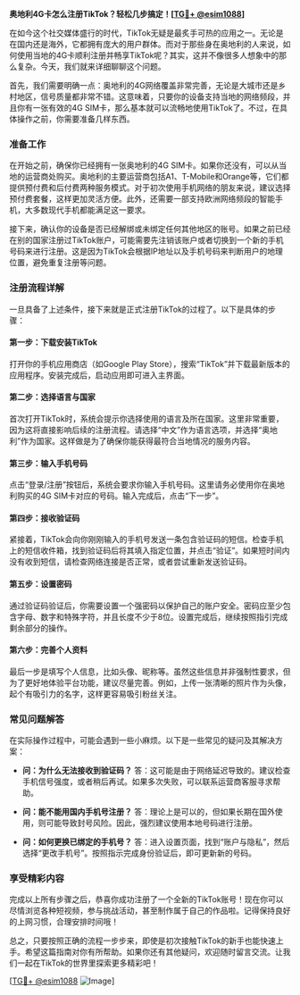**奥地利4G卡怎么注册TikTok？轻松几步搞定！[[TG💪+ @esim1088](https://t.me/s/esim1088)]**

在如今这个社交媒体盛行的时代，TikTok无疑是最炙手可热的应用之一。无论是在国内还是海外，它都拥有庞大的用户群体。而对于那些身在奥地利的人来说，如何使用当地的4G卡顺利注册并畅享TikTok呢？其实，这并不像很多人想象中的那么复杂。今天，我们就来详细聊聊这个问题。

首先，我们需要明确一点：奥地利的4G网络覆盖非常完善，无论是大城市还是乡村地区，信号质量都非常不错。这意味着，只要你的设备支持当地的网络频段，并且你有一张有效的4G SIM卡，那么基本就可以流畅地使用TikTok了。不过，在具体操作之前，你需要准备几样东西。

### **准备工作**
在开始之前，确保你已经拥有一张奥地利的4G SIM卡。如果你还没有，可以从当地的运营商处购买。奥地利的主要运营商包括A1、T-Mobile和Orange等，它们都提供预付费和后付费两种服务模式。对于初次使用手机网络的朋友来说，建议选择预付费套餐，这样更加灵活方便。此外，还需要一部支持欧洲网络频段的智能手机，大多数现代手机都能满足这一要求。

接下来，确认你的设备是否已经解绑或未绑定任何其他地区的账号。如果之前已经在别的国家注册过TikTok账户，可能需要先注销该账户或者切换到一个新的手机号码来进行注册。这是因为TikTok会根据IP地址以及手机号码来判断用户的地理位置，避免重复注册等问题。

### **注册流程详解**
一旦具备了上述条件，接下来就是正式注册TikTok的过程了。以下是具体的步骤：

#### **第一步：下载安装TikTok**
打开你的手机应用商店（如Google Play Store），搜索“TikTok”并下载最新版本的应用程序。安装完成后，启动应用即可进入主界面。

#### **第二步：选择语言与国家**
首次打开TikTok时，系统会提示你选择使用的语言及所在国家。这里非常重要，因为这将直接影响后续的注册流程。请选择“中文”作为语言选项，并选择“奥地利”作为国家。这样做是为了确保你能获得最符合当地情况的服务内容。

#### **第三步：输入手机号码**
点击“登录/注册”按钮后，系统会要求你输入手机号码。这里请务必使用你在奥地利购买的4G SIM卡对应的号码。输入完成后，点击“下一步”。

#### **第四步：接收验证码**
紧接着，TikTok会向你刚刚输入的手机号发送一条包含验证码的短信。检查手机上的短信收件箱，找到验证码后将其填入指定位置，并点击“验证”。如果短时间内没有收到短信，请检查网络连接是否正常，或者尝试重新发送验证码。

#### **第五步：设置密码**
通过验证码验证后，你需要设置一个强密码以保护自己的账户安全。密码应至少包含字母、数字和特殊字符，并且长度不少于8位。设置完成后，继续按照指引完成剩余部分的操作。

#### **第六步：完善个人资料**
最后一步是填写个人信息，比如头像、昵称等。虽然这些信息并非强制性要求，但为了更好地体验平台功能，建议尽量完善。例如，上传一张清晰的照片作为头像，起个有吸引力的名字，这样更容易吸引粉丝关注。

### **常见问题解答**
在实际操作过程中，可能会遇到一些小麻烦。以下是一些常见的疑问及其解决方案：

- **问：为什么无法接收到验证码？**
  答：这可能是由于网络延迟导致的。建议检查手机信号强度，或者稍后再试。如果多次失败，可以联系运营商客服寻求帮助。

- **问：能不能用国内手机号注册？**
  答：理论上是可以的，但如果长期在国外使用，则可能导致封号风险。因此，强烈建议使用本地号码进行注册。

- **问：如何更换已绑定的手机号？**
  答：进入设置页面，找到“账户与隐私”，然后选择“更改手机号”。按照指示完成身份验证后，即可更新新的号码。

### **享受精彩内容**
完成以上所有步骤之后，恭喜你成功注册了一个全新的TikTok账号！现在你可以尽情浏览各种短视频，参与挑战活动，甚至制作属于自己的作品啦。记得保持良好的上网习惯，合理安排时间哦！

总之，只要按照正确的流程一步步来，即使是初次接触TikTok的新手也能快速上手。希望这篇指南对你有所帮助。如果你还有其他疑问，欢迎随时留言交流。让我们一起在TikTok的世界里探索更多精彩吧！

[[TG💪+ @esim1088](https://t.me/s/esim1088) ![Image](https://i.postimg.cc/4NQfJmqS/Snipaste-2025-05-13-00-14-12.png)]